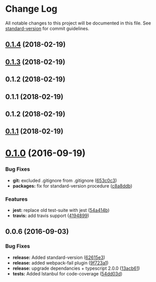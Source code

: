 # Change Log

All notable changes to this project will be documented in this file. See [standard-version](https://github.com/conventional-changelog/standard-version) for commit guidelines.

<a name="0.1.4"></a>
## [0.1.4](https://github.com/DxCx/resource-id/compare/v0.1.3...v0.1.4) (2018-02-19)



<a name="0.1.3"></a>
## [0.1.3](https://github.com/DxCx/resource-id/compare/v0.1.2...v0.1.3) (2018-02-19)



<a name="0.1.2"></a>
## 0.1.2 (2018-02-19)



<a name="0.1.1"></a>
## 0.1.1 (2018-02-19)



<a name="0.1.2"></a>
## 0.1.2 (2018-02-19)



<a name="0.1.1"></a>
## [0.1.1](https://github.com/DxCx/resource-id/compare/v0.1.0...v0.1.1) (2018-02-19)



<a name="0.1.0"></a>
# [0.1.0](https://github.com/DxCx/ts-library-starter/compare/v0.0.6...v0.1.0) (2016-09-19)


### Bug Fixes

* **git:** excluded .gitignore from .gitignore ([653c0c3](https://github.com/DxCx/ts-library-starter/commit/653c0c3))
* **packages:** fix for standard-version procedure ([c8a8ddb](https://github.com/DxCx/ts-library-starter/commit/c8a8ddb))


### Features

* **jest:** replace old test-suite with jest ([54a414b](https://github.com/DxCx/ts-library-starter/commit/54a414b))
* **travis:** add travis support ([4194899](https://github.com/DxCx/ts-library-starter/commit/4194899))



<a name="0.0.6"></a>
## 0.0.6 (2016-09-03)


### Bug Fixes

* **release:** Added standard-version ([62615e3](https://github.com/DxCx/ts-library-starter/commit/62615e3))
* **release:** added webpack-fail plugin ([9f723a1](https://github.com/DxCx/ts-library-starter/commit/9f723a1))
* **release:** upgrade dependancies + typescript 2.0.0 ([13acb61](https://github.com/DxCx/ts-library-starter/commit/13acb61))
* **tests:** Added Istanbul for code-coverage ([54dd03d](https://github.com/DxCx/ts-library-starter/commit/54dd03d))
